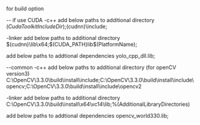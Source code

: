 for build option

-- if use CUDA
-c++
add below paths to additional directory
$(CudaToolkitIncludeDir);$(cudnn)\include;

-linker
add below paths to additional directory 
$(cudnn)\lib\x64;$(CUDA_PATH)lib\$(PlatformName);

add below paths to addtional dependencies
yolo_cpp_dll.lib;



--common
-c++
add below paths to additional directory (for openCV version3)
C:\OpenCV\3.3.0\build\install\include;C:\OpenCV\3.3.0\build\install\include\opencv;C:\OpenCV\3.3.0\build\install\include\opencv2

-linker
add below paths to additional directory 
C:\OpenCV\3.3.0\build\install\x64\vc14\lib;%(AdditionalLibraryDirectories)

add below paths to addtional dependencies
opencv_world330.lib;
